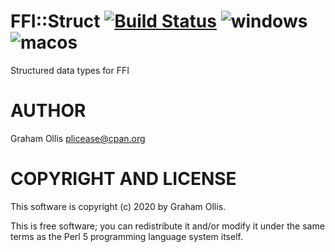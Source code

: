 # FFI::Struct [![Build Status](https://secure.travis-ci.org/Perl5-FFI/FFI-Struct.png)](http://travis-ci.org/Perl5-FFI/FFI-Struct) ![windows](https://github.com/Perl5-FFI/FFI-Struct/workflows/windows/badge.svg) ![macos](https://github.com/Perl5-FFI/FFI-Struct/workflows/macos/badge.svg)

Structured data types for FFI

# AUTHOR

Graham Ollis <plicease@cpan.org>

# COPYRIGHT AND LICENSE

This software is copyright (c) 2020 by Graham Ollis.

This is free software; you can redistribute it and/or modify it under
the same terms as the Perl 5 programming language system itself.
